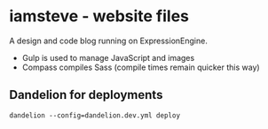 # iamsteve - website files
A design and code blog running on ExpressionEngine.


- Gulp is used to manage JavaScript and images
- Compass compiles Sass (compile times remain quicker this way)

## Dandelion for deployments
`dandelion --config=dandelion.dev.yml deploy`